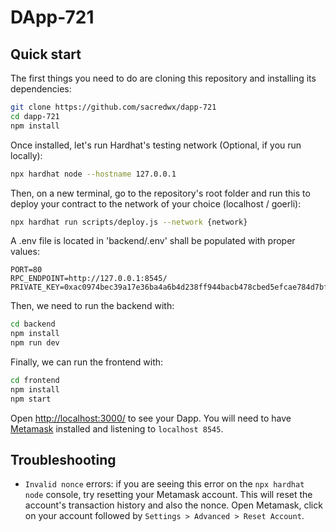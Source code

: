 # DApp-721

## Quick start

The first things you need to do are cloning this repository and installing its
dependencies:

```sh
git clone https://github.com/sacredwx/dapp-721
cd dapp-721
npm install
```

Once installed, let's run Hardhat's testing network (Optional, if you run locally):

```sh
npx hardhat node --hostname 127.0.0.1
```

Then, on a new terminal, go to the repository's root folder and run this to
deploy your contract to the network of your choice (localhost / goerli):

```sh
npx hardhat run scripts/deploy.js --network {network}
```

A .env file is located in 'backend/.env'
shall be populated with proper values:

```
PORT=80
RPC_ENDPOINT=http://127.0.0.1:8545/
PRIVATE_KEY=0xac0974bec39a17e36ba4a6b4d238ff944bacb478cbed5efcae784d7bf4f2ff80
```

Then, we need to run the backend with:

```sh
cd backend
npm install
npm run dev
```

Finally, we can run the frontend with:

```sh
cd frontend
npm install
npm start
```

Open [http://localhost:3000/](http://localhost:3000/) to see your Dapp. You will
need to have [Metamask](https://metamask.io) installed and listening to
`localhost 8545`.

## Troubleshooting

- `Invalid nonce` errors: if you are seeing this error on the `npx hardhat node`
  console, try resetting your Metamask account. This will reset the account's
  transaction history and also the nonce. Open Metamask, click on your account
  followed by `Settings > Advanced > Reset Account`.
